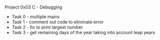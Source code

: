 Project 0x03 C - Debugging
 
+ Task 0 - multiple mains 
+ Task 1 - comment out code to eliminate error 
+ Task 2 - fix to print largest number 
+ Task 3 - get remaining days of the year taking into account leap years
